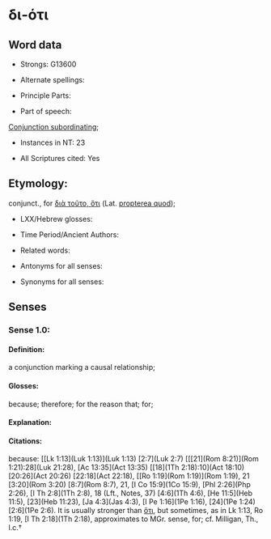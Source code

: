 # δι-ότι 

<!-- Status: S2=NeedsFinalCheck -->
<!-- Lexica used for edits:  BDAG -->

## Word data

* Strongs: G13600

* Alternate spellings:


* Principle Parts: 


* Part of speech: 

[Conjunction subordinating](http://ugg.readthedocs.io/en/latest/conjunction_subordinating.html); 

* Instances in NT: 23

* All Scriptures cited: Yes

## Etymology: 

conjunct., for [διὰ τοῦτο, ὅτι]() (Lat. [propterea quod]());

* LXX/Hebrew glosses: 


* Time Period/Ancient Authors: 


* Related words: 

* Antonyms for all senses:

* Synonyms for all senses: 


## Senses 


### Sense  1.0: 

#### Definition: 

a conjunction marking a causal relationship;

#### Glosses: 

because; therefore; for the reason that; for;

#### Explanation: 



#### Citations: 

because: [[Lk 1:13](Luk 1:13)](Luk 1:13) [2:7](Luk 2:7) [[[21](Rom 8:21)](Rom 1:21):28](Luk 21:28), [Ac 13:35](Act 13:35) [[18](1Th 2:18):10](Act 18:10) [20:26](Act 20:26) [22:18](Act 22:18), [[Ro 1:19](Rom 1:19)](Rom 1:19), 21 [3:20](Rom 3:20) [8:7](Rom 8:7), 21, [I Co 15:9](1Co 15:9), [Phl 2:26](Php 2:26), [I Th 2:8](1Th 2:8), 18 (Lft., Notes, 37) [4:6](1Th 4:6), [He 11:5](Heb 11:5), [23](Heb 11:23), [Ja 4:3](Jas 4:3), [I Pe 1:16](1Pe 1:16), [24](1Pe 1:24) [2:6](1Pe 2:6). It is usually stronger than [ὅτι](), but sometimes, as in Lk 1:13, Ro 1:19, [I Th 2:18](1Th 2:18), approximates to MGr. sense, for; cf. Milligan, Th., l.c.†
